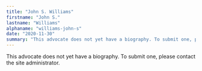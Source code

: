 ```yaml
---
title: "John S. Williams"
firstname: "John S."
lastname: "Williams"
alphaname: "williams-john-s"
date: "2020-11-30"
summary: "This advocate does not yet have a biography. To submit one, please contact the site administrator."
---
```

This advocate does not yet have a biography. To submit one, please contact the site administrator.

